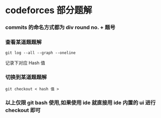 # codeforces 部分题解
### commits 的命名方式都为 div round no. + 题号
  
  
### 查看某道题题解 
  
  
  
```
git log --all --graph --oneline 
```
记录下对应 Hash 值
  
  
### 切换到某道题题解
```
git checkout < hash 值 > 
```

### 以上仅限 git bash 使用,如果使用 ide 就直接用 ide 内置的 ui 进行 checkout 即可
